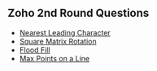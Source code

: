 ## Zoho 2nd Round Questions

- [Nearest Leading Character](../arrays/NearestLeadingCharacter.java)
- [Square Matrix Rotation](../twoDimensionalArray/SquareMatrixRotation.java)
- [Flood Fill](../twoDimensionalArray/FloodFill.java)
- [Max Points on a Line](../twoDimensionalArray/MaxPointsInLine.java)
